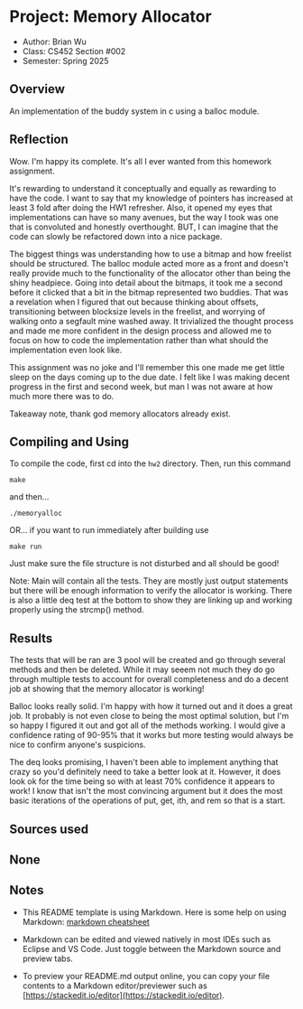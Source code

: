 # Project: Memory Allocator

* Author: Brian Wu
* Class: CS452 Section #002
* Semester: Spring 2025

## Overview

An implementation of the buddy system in c using a balloc module.

## Reflection

Wow. I'm happy its complete. It's all I ever wanted from this homework assignment.

It's rewarding to understand it conceptually and equally as rewarding to have the code. I want to say that my knowledge of pointers has increased at least 3 fold after doing the HW1 refresher. Also, it opened my eyes that implementations can have so many avenues, but the way I took was one that is convoluted and honestly overthought. BUT, I can imagine that the code can slowly be refactored down into a nice package. 

The biggest things was understanding how to use a bitmap and how freelist should be structured. The balloc module acted more as a front and doesn't really provide much to the functionality of the allocator other than being the shiny headpiece. Going into detail about the bitmaps, it took me a second before it clicked that a bit in the bitmap represented two buddies. That was a revelation when I figured that out because thinking about offsets, transitioning between blocksize levels in the freelist, and worrying of walking onto a segfault mine washed away. It trivialized the thought process and made me more confident in the design process and allowed me to focus on how to code the implementation rather than what should the implementation even look like. 

This assignment was no joke and I'll remember this one made me get little sleep on the days coming up to the due date. I felt like I was making decent progress in the first and second week, but man I was not aware at how much more there was to do.

Takeaway note, thank god memory allocators already exist.

## Compiling and Using

To compile the code, first cd into the `hw2` directory.
Then, run this command 

```make```

and then...

```./memoryalloc```

OR... if you want to run immediately after building use

```make run```

Just make sure the file structure is not disturbed and all should be good!

Note: Main will contain all the tests. They are mostly just output statements but there will be enough information to verify the allocator is working. There is also a little deq test at the bottom to show they are linking up and working properly using the strcmp() method.

## Results 

The tests that will be ran are 3 pool will be created and go through several methods and then be deleted. While it may seeem not much they do go through multiple tests to account for overall completeness and do a decent job at showing that the memory allocator is working!

Balloc looks really solid. I'm happy with how it turned out and it does a great job. It probably is not even close to being the most optimal solution, but I'm so happy I figured it out and got all of the methods working. I would give a confidence rating of 90-95% that it works but more testing would always be nice to confirm anyone's suspicions.

The deq looks promising, I haven't been able to implement anything that crazy so you'd definitely need to take a better look at it. However, it does look ok for the time being so with at least 70% confidence it appears to work! I know that isn't the most convincing argument but it does the most basic iterations of the operations of put, get, ith, and rem so that is a start.

## Sources used

None
----------

## Notes

* This README template is using Markdown. Here is some help on using Markdown: 
[markdown cheatsheet](https://github.com/adam-p/markdown-here/wiki/Markdown-Cheatsheet)


* Markdown can be edited and viewed natively in most IDEs such as Eclipse and VS Code. Just toggle
between the Markdown source and preview tabs.

* To preview your README.md output online, you can copy your file contents to a Markdown editor/previewer
such as [https://stackedit.io/editor](https://stackedit.io/editor).
